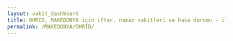 ```yaml
---
layout: vakit_dashboard
title: OHRID, MAKEDONYA için iftar, namaz vakitleri ve hava durumu - ilçe/eyalet seç
permalink: /MAKEDONYA/OHRID/
---
```


<script type="text/javascript">
  var GLOBAL_COUNTRY = 'MAKEDONYA';
  var GLOBAL_CITY = 'OHRID';
  var GLOBAL_STATE = '';
  var lat = 72;
  var lon = 21;
</script>
